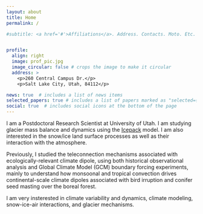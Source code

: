 ```yaml
---
layout: about
title: Home
permalink: /

#subtitle: <a href='#'>Affiliations</a>. Address. Contacts. Moto. Etc. 


profile:
  align: right
  image: prof_pic.jpg
  image_circular: false # crops the image to make it circular
  address: >
    <p>260 Central Campus Dr.</p>
    <p>Salt Lake City, Utah, 84112</p>

news: true  # includes a list of news items
selected_papers: true # includes a list of papers marked as "selected={true}"
social: true  # includes social icons at the bottom of the page
---
```


I am a Postdoctoral Research Scientist at University of Utah. I am studying glacier mass balance and dynamics using the [Icepack](https://icepack.github.io) model. I am also interested in the snow/ice land surface processes as well as their interaction with the atmosphere.  

Previously, I studied the teleconnection mechanisms associated with ecologically-relevant climate dipole, using both historical observational analysis and Global Climate Model (GCM) boundary forcing experiments, mainly to understand how monsoonal and tropical convection drives continental-scale climate dipoles associated with bird irruption and conifer seed masting over the boreal forest.

I am very insterested in climate variability and dynamics, climate modeling, snow-ice-air interactions, and glacier mechanisms.


<!--- 
Write your biography here. Tell the world about yourself. Link to your favorite [subreddit](http://reddit.com). You can put a picture in, too. The code is already in, just name your picture `prof_pic.jpg` and put it in the `img/` folder.

Put your address / P.O. box / other info right below your picture. You can also disable any these elements by editing `profile` property of the YAML header of your `_pages/about.md`. Edit `_bibliography/papers.bib` and Jekyll will render your [publications page](/al-folio/publications/) automatically.

Link to your social media connections, too. This theme is set up to use [Font Awesome icons](http://fortawesome.github.io/Font-Awesome/) and [Academicons](https://jpswalsh.github.io/academicons/), like the ones below. Add your Facebook, Twitter, LinkedIn, Google Scholar, or just disable all of them. --->
